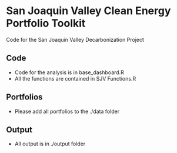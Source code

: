 # San Joaquin Valley Clean Energy Portfolio Toolkit
Code for the San Joaquin Valley Decarbonization Project 

## Code
- Code for the analysis is in base_dashboard.R
- All the functions are contained in SJV Functions.R

## Portfolios
- Please add all portfolios to the ./data folder

## Output
- All output is in ./output folder


